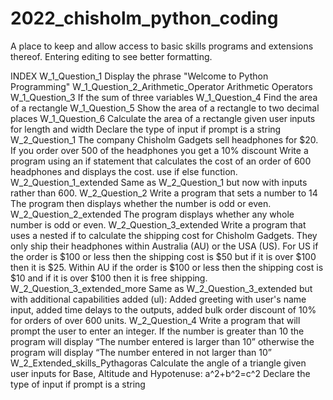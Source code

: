 # 2022_chisholm_python_coding
A place to keep and allow access to basic skills programs and extensions thereof.
Entering editing to see better formatting.

INDEX
W_1_Question_1                                    Display the phrase "Welcome to Python Programming"
W_1_Question_2_Arithmetic_Operator                Arithmetic Operators
W_1_Question_3                                    If the sum of three variables
W_1_Question_4                                    Find the area of a rectangle
W_1_Question_5                                    Show the area of a rectangle to two decimal places
W_1_Question_6                                    Calculate the area of a rectangle given user inputs for length and width
                                                  Declare the type of input if prompt is a string
W_2_Question_1                                    The company Chisholm Gadgets sell headphones for $20.
                                                  If you order over 500 of the headphones you get a 10% discount
                                                  Write a program using an if statement that calculates the cost
                                                  of an order of 600 headphones and  displays the cost.
                                                  use if else function.
W_2_Question_1_extended                           Same as W_2_Question_1 but now with inputs rather than 600.
W_2_Question_2                                    Write a program that sets a number to 14
                                                  The program then displays whether the number is odd or even.
W_2_Question_2_extended                           The program displays whether any whole number is odd or even.
W_2_Question_3_extended                           Write a program that uses a nested if to calculate the shipping cost
                                                  for Chisholm Gadgets. They only ship their headphones within Australia 
                                                  (AU) or the USA (US). For US if the order is $100 or less then the 
                                                  shipping cost is $50 but if it is over $100 then it is $25. Within AU 
                                                  if the order is $100 or less then the shipping cost is $10 and if it is 
                                                  over $100 then it is free shipping.
W_2_Question_3_extended_more                      Same as W_2_Question_3_extended but with additional capabilities added (ul):
                                                  Added greeting with user's name input, added time delays to the outputs, 
                                                  added bulk order discount of 10% for orders of over 600 units.
W_2_Question_4                                    Write a program that will prompt the user to enter an integer. If the number
                                                  is greater than 10 the program will display “The number entered is larger than
                                                  10” otherwise the program will display “The number entered in not larger than 10”
W_2_Extended_skills_Pythagoras                    Calculate the angle of a triangle given user inputs for Base, Altitude 
                                                  and Hypotenuse: a^2+b^2=c^2
                                                  Declare the type of input if prompt is a string
